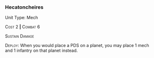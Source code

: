 ### **Hecatoncheires**

Unit Type: Mech 

<span style="font-variant:small-caps;">Cost</span> 2 __|__ <span style="font-variant:small-caps;">Combat</span> 6

<span style="font-variant:small-caps;">Sustain Damage</span>

<span style="font-variant:small-caps;">Deploy</span>: When you would place a PDS on a planet, you may place 1 mech and 1 infantry on that planet instead.

